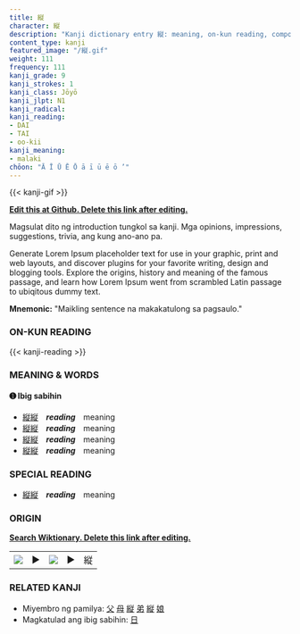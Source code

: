 ```yaml
---
title: 縦
character: 縦
description: "Kanji dictionary entry 縦: meaning, on-kun reading, compounds, origin, related kanji"
content_type: kanji
featured_image: "/縦.gif"
weight: 111
frequency: 111
kanji_grade: 9
kanji_strokes: 1
kanji_class: Jōyō
kanji_jlpt: N1
kanji_radical: 
kanji_reading: 
- DAI
- TAI
- oo-kii
kanji_meaning:
- malaki
chōon: "Ā Ī Ū Ē Ō ā ī ū ē ō ’"
---
```

[//]: # (Don't edit the line below. Kanji animated GIF code is automatically generated.)
{{< kanji-gif >}}

[//]: # (Edit below this line.)

**[Edit this at Github. Delete this link after editing.](https://github.com/tim0g/tim/tree/main/content/kanji/縦/index.md)**

Magsulat dito ng introduction tungkol sa kanji. Mga opinions, impressions, suggestions, trivia, ang kung ano-ano pa.

Generate Lorem Ipsum placeholder text for use in your graphic, print and web layouts, and discover plugins for your favorite writing, design and blogging tools. Explore the origins, history and meaning of the famous passage, and learn how Lorem Ipsum went from scrambled Latin passage to ubiqitous dummy text.
 
**Mnemonic:** "Maikling sentence na makakatulong sa pagsaulo."

### ON-KUN READING

[//]: # (Don't edit the line below. ON-KUN READING code is automatically generated.)
{{< kanji-reading >}}

### MEANING & WORDS

#### ➊ **Ibig sabihin**
  - [縦](../縦)[縦](../縦)　***reading***　meaning
  - [縦](../縦)[縦](../縦)　***reading***　meaning
  - [縦](../縦)[縦](../縦)　***reading***　meaning
  - [縦](../縦)[縦](../縦)　***reading***　meaning

### SPECIAL READING
  - [縦](../縦)[縦](../縦)　***reading***　meaning

### ORIGIN

**[Search Wiktionary. Delete this link after editing.](https://wiktionary.org/wiki/縦)**
<table class="kanji-table"><tr><td>
<img src="60px-縦-bronze.svg.png">
</td><td>▶</td><td>
<img src="60px-縦-oracle.svg.png">
</td><td>▶</td>
<td class="kanji-origin">縦</td>
</tr></table>

### RELATED KANJI
- Miyembro ng pamilya: [父](../父) [母](../母) [縦](../縦) [弟](../弟) [縦](../縦) [娘](../娘)
- Magkatulad ang ibig sabihin: [日](../日)
